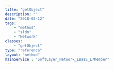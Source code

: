 ```yaml
---
title: "getObject"
description: ""
date: "2018-02-12"
tags:
    - "method"
    - "sldn"
    - "Network"
classes:
    - "getObject"
type: "reference"
layout: "method"
mainService : "SoftLayer_Network_LBaaS_L7Member"
---
```

